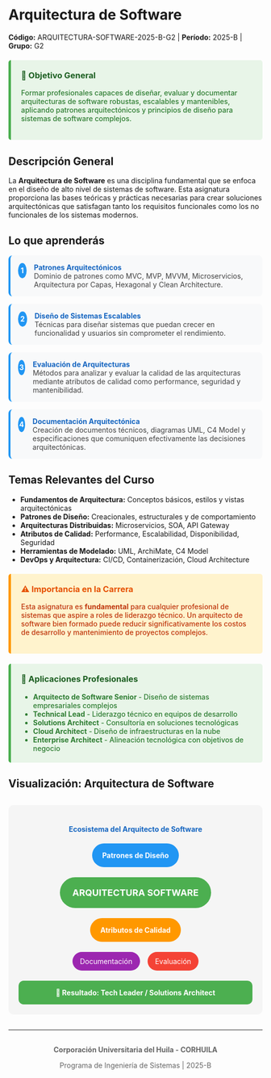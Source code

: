 # Arquitectura de Software
**Código:** ARQUITECTURA-SOFTWARE-2025-B-G2 | **Período:** 2025-B | **Grupo:** G2

<div style="background-color: #e8f5e8; padding: 20px; border-left: 5px solid #4CAF50; margin: 20px 0; border-radius: 5px;">
<h3 style="color: #1b5e20; margin-top: 0;">🎯 Objetivo General</h3>
<p style="color: #2e7d32; font-weight: 500;">Formar profesionales capaces de diseñar, evaluar y documentar arquitecturas de software robustas, escalables y mantenibles, aplicando patrones arquitectónicos y principios de diseño para sistemas de software complejos.</p>
</div>

## Descripción General

La **Arquitectura de Software** es una disciplina fundamental que se enfoca en el diseño de alto nivel de sistemas de software. Esta asignatura proporciona las bases teóricas y prácticas necesarias para crear soluciones arquitectónicas que satisfagan tanto los requisitos funcionales como los no funcionales de los sistemas modernos.

## Lo que aprenderás

<div style="counter-reset: learning-counter;">

<div style="counter-increment: learning-counter; display: flex; align-items: flex-start; margin: 15px 0; padding: 15px; background-color: #f8f9fa; border-radius: 8px; border-left: 4px solid #2196F3;">
<div style="background-color: #2196F3; color: white; border-radius: 50%; width: 30px; height: 30px; display: flex; align-items: center; justify-content: center; margin-right: 15px; font-weight: bold;">1</div>
<div>
<strong style="color: #1565c0;">Patrones Arquitectónicos</strong><br>
<span style="color: #424242;">Dominio de patrones como MVC, MVP, MVVM, Microservicios, Arquitectura por Capas, Hexagonal y Clean Architecture.</span>
</div>
</div>

<div style="counter-increment: learning-counter; display: flex; align-items: flex-start; margin: 15px 0; padding: 15px; background-color: #f8f9fa; border-radius: 8px; border-left: 4px solid #2196F3;">
<div style="background-color: #2196F3; color: white; border-radius: 50%; width: 30px; height: 30px; display: flex; align-items: center; justify-content: center; margin-right: 15px; font-weight: bold;">2</div>
<div>
<strong style="color: #1565c0;">Diseño de Sistemas Escalables</strong><br>
<span style="color: #424242;">Técnicas para diseñar sistemas que puedan crecer en funcionalidad y usuarios sin comprometer el rendimiento.</span>
</div>
</div>

<div style="counter-increment: learning-counter; display: flex; align-items: flex-start; margin: 15px 0; padding: 15px; background-color: #f8f9fa; border-radius: 8px; border-left: 4px solid #2196F3;">
<div style="background-color: #2196F3; color: white; border-radius: 50%; width: 30px; height: 30px; display: flex; align-items: center; justify-content: center; margin-right: 15px; font-weight: bold;">3</div>
<div>
<strong style="color: #1565c0;">Evaluación de Arquitecturas</strong><br>
<span style="color: #424242;">Métodos para analizar y evaluar la calidad de las arquitecturas mediante atributos de calidad como performance, seguridad y mantenibilidad.</span>
</div>
</div>

<div style="counter-increment: learning-counter; display: flex; align-items: flex-start; margin: 15px 0; padding: 15px; background-color: #f8f9fa; border-radius: 8px; border-left: 4px solid #2196F3;">
<div style="background-color: #2196F3; color: white; border-radius: 50%; width: 30px; height: 30px; display: flex; align-items: center; justify-content: center; margin-right: 15px; font-weight: bold;">4</div>
<div>
<strong style="color: #1565c0;">Documentación Arquitectónica</strong><br>
<span style="color: #424242;">Creación de documentos técnicos, diagramas UML, C4 Model y especificaciones que comuniquen efectivamente las decisiones arquitectónicas.</span>
</div>
</div>

</div>

## Temas Relevantes del Curso

- **Fundamentos de Arquitectura:** Conceptos básicos, estilos y vistas arquitectónicas
- **Patrones de Diseño:** Creacionales, estructurales y de comportamiento
- **Arquitecturas Distribuidas:** Microservicios, SOA, API Gateway
- **Atributos de Calidad:** Performance, Escalabilidad, Disponibilidad, Seguridad
- **Herramientas de Modelado:** UML, ArchiMate, C4 Model
- **DevOps y Arquitectura:** CI/CD, Containerización, Cloud Architecture

<div style="background-color: #fff3cd; padding: 20px; border-left: 5px solid #ff9800; margin: 20px 0; border-radius: 5px;">
<h3 style="color: #e65100; margin-top: 0;">⚠️ Importancia en la Carrera</h3>
<p style="color: #bf360c; font-weight: 500;">Esta asignatura es <strong>fundamental</strong> para cualquier profesional de sistemas que aspire a roles de liderazgo técnico. Un arquitecto de software bien formado puede reducir significativamente los costos de desarrollo y mantenimiento de proyectos complejos.</p>
</div>

<div style="background-color: #e8f5e8; padding: 20px; border-left: 5px solid #4CAF50; margin: 20px 0; border-radius: 5px;">
<h3 style="color: #1b5e20; margin-top: 0;">💼 Aplicaciones Profesionales</h3>
<ul style="margin: 0; color: #2e7d32; font-weight: 500;">
<li><strong>Arquitecto de Software Senior</strong> - Diseño de sistemas empresariales complejos</li>
<li><strong>Technical Lead</strong> - Liderazgo técnico en equipos de desarrollo</li>
<li><strong>Solutions Architect</strong> - Consultoría en soluciones tecnológicas</li>
<li><strong>Cloud Architect</strong> - Diseño de infraestructuras en la nube</li>
<li><strong>Enterprise Architect</strong> - Alineación tecnológica con objetivos de negocio</li>
</ul>
</div>

## Visualización: Arquitectura de Software

<div style="text-align: center; margin: 30px 0; padding: 20px; background-color: #f5f5f5; border-radius: 10px;">
<h4 style="color: #1565c0; margin-bottom: 20px;">Ecosistema del Arquitecto de Software</h4>

<div style="display: flex; justify-content: center; align-items: center; flex-wrap: wrap; gap: 20px;">
  <div style="background-color: #2196F3; color: white; padding: 15px 20px; border-radius: 25px; font-weight: bold;">
    Patrones de Diseño
  </div>
  <div style="background-color: #4CAF50; color: white; padding: 20px 25px; border-radius: 35px; font-weight: bold; font-size: 18px;">
    ARQUITECTURA SOFTWARE
  </div>
  <div style="background-color: #FF9800; color: white; padding: 15px 20px; border-radius: 25px; font-weight: bold;">
    Atributos de Calidad
  </div>
</div>

<div style="margin: 20px 0; display: flex; justify-content: center; align-items: center; flex-wrap: wrap; gap: 15px;">
  <div style="background-color: #9C27B0; color: white; padding: 10px 15px; border-radius: 20px;">
    Documentación
  </div>
  <div style="background-color: #F44336; color: white; padding: 10px 15px; border-radius: 20px;">
    Evaluación
  </div>
</div>

<div style="margin-top: 20px; padding: 15px; background-color: #4CAF50; color: white; border-radius: 10px; font-weight: bold;">
  🎯 Resultado: Tech Leader / Solutions Architect
</div>
</div>

---

<div style="text-align: center; color: #666; margin-top: 30px;">
<p><strong>Corporación Universitaria del Huila - CORHUILA</strong></p>
<p>Programa de Ingeniería de Sistemas | 2025-B</p>
</div>
